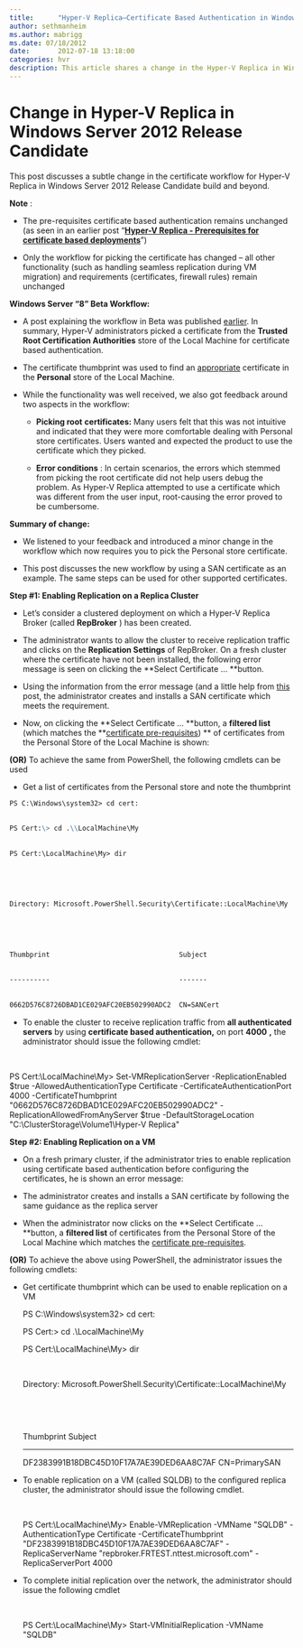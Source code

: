 ```yaml
---
title:      "Hyper-V Replica–Certificate Based Authentication in Windows Server 2012"
author: sethmanheim
ms.author: mabrigg
ms.date: 07/18/2012
date:       2012-07-18 13:18:00
categories: hvr
description: This article shares a change in the Hyper-V Replica in Windows Server 2012 Release Candidate build and beyond.
---
```

# Change in Hyper-V Replica in Windows Server 2012 Release Candidate

This post discusses a subtle change in the certificate workflow for Hyper-V Replica in Windows Server 2012 Release Candidate build and beyond.

**Note** :

  * The pre-requisites certificate based authentication remains unchanged (as seen in an earlier post “[**Hyper-V Replica - Prerequisites for certificate based deployments**](/virtualization/community/team-blog/2012/20120313-hyper-v-replica-prerequisites-for-certificate-based-deployments)”)

  * Only the workflow for picking the certificate has changed – all other functionality (such as handling seamless replication during VM migration) and requirements (certificates, firewall rules) remain unchanged

**Windows Server “8” Beta Workflow:**

  * A post explaining the workflow in Beta was published [earlier](https://blogs.technet.com/b/virtualization/archive/2012/04/23/certificate-based-authentication-and-powershell.aspx). In summary, Hyper-V administrators picked a certificate from the **Trusted Root Certification Authorities** store of the Local Machine for certificate based authentication.

  * The certificate thumbprint was used to find an [appropriate](https://blogs.technet.com/b/virtualization/archive/2012/03/13/hyper-v-replica-certificate-requirements.aspx) certificate in the **Personal** store of the Local Machine.

  * While the functionality was well received, we also got feedback around two aspects in the workflow:
    * **Picking root** **certificates:** Many users felt that this was not intuitive and indicated that they were more comfortable dealing with Personal store certificates. Users wanted and expected the product to use the certificate which they picked.

    * **Error conditions** : In certain scenarios, the errors which stemmed from picking the root certificate did not help users debug the problem. As Hyper-V Replica attempted to use a certificate which was different from the user input, root-causing the error proved to be cumbersome.


**Summary of change:**

  * We listened to your feedback and introduced a minor change in the workflow which now requires you to pick the Personal store certificate.

  * This post discusses the new workflow by using a SAN certificate as an example. The same steps can be used for other supported certificates.


**Step #1: Enabling Replication on a Replica Cluster**

  * Let’s consider a clustered deployment on which a Hyper-V Replica Broker (called **RepBroker** ) has been created.

  * The administrator wants to allow the cluster to receive replication traffic and clicks on the **Replication Settings** of RepBroker. On a fresh cluster where the certificate have not been installed, the following error message is seen on clicking the **Select Certificate … **button.


  * Using the information from the error message (and a little help from [this](https://blogs.technet.com/b/virtualization/archive/2012/07/10/requesting-hyper-v-replica-certificates-from-an-enterprise-ca.aspx) post, the administrator creates and installs a SAN certificate which meets the requirement.

  * Now, on clicking the **Select Certificate … **button, a **filtered list** (which matches the **[certificate pre-requisites](https://blogs.technet.com/b/virtualization/archive/2012/03/13/hyper-v-replica-certificate-requirements.aspx)) ** of certificates from the Personal Store of the Local Machine is shown:


**(OR)** To achieve the same from PowerShell, the following cmdlets can be used

  * Get a list of certificates from the Personal store and note the thumbprint



```markdown
PS C:\Windows\system32> cd cert:
    
    
PS Cert:\> cd .\\LocalMachine\My
    
    
PS Cert:\LocalMachine\My> dir
    
    
     
    
    
Directory: Microsoft.PowerShell.Security\Certificate::LocalMachine\My
    
    
     
    
    
Thumbprint                                Subject
    
    
----------                                -------
    
    
0662D576C8726DBAD1CE029AFC20EB502990ADC2  CN=SANCert
```
* To enable the cluster to receive replication traffic from **all authenticated servers** by using **certificate based authentication,** on port **4000** **,** the administrator should issue the following cmdlet:



    
    
     
    
    
PS Cert:\LocalMachine\My> Set-VMReplicationServer -ReplicationEnabled $true -AllowedAuthenticationType Certificate -CertificateAuthenticationPort 4000 -CertificateThumbprint "0662D576C8726DBAD1CE029AFC20EB502990ADC2" -ReplicationAllowedFromAnyServer $true -DefaultStorageLocation "C:\ClusterStorage\Volume1\Hyper-V Replica"
 

**Step #2: Enabling Replication on a VM**

  * On a fresh primary cluster, if the administrator tries to enable replication using certificate based authentication before configuring the certificates, he is shown an error message:

  * The administrator creates and installs a SAN certificate by following the same guidance as the replica server



  * When the administrator now clicks on the **Select Certificate … **button, a **filtered list** of certificates from the Personal Store of the Local Machine which matches the [certificate pre-requisites](https://blogs.technet.com/b/virtualization/archive/2012/03/13/hyper-v-replica-certificate-requirements.aspx).



**(OR)** To achieve the above using PowerShell, the administrator issues the following cmdlets:

  * Get certificate thumbprint which can be used to enable replication on a VM


    
    
    PS C:\Windows\system32> cd cert:
    
    
    PS Cert:\> cd .\\LocalMachine\My
    
    
    PS Cert:\LocalMachine\My> dir
    
    
     
    
    
    Directory: Microsoft.PowerShell.Security\Certificate::LocalMachine\My
    
    
     
    
    
     
    
    
    Thumbprint                                Subject
    
    
    ----------                                -------
    
    
    DF2383991B18DBC45D10F17A7AE39DED6AA8C7AF  CN=PrimarySAN

  * To enable replication on a VM (called SQLDB) to the configured replica cluster, the administrator should issue the following cmdlet.


    
    
     
    
    
    PS Cert:\LocalMachine\My> Enable-VMReplication -VMName "SQLDB" -AuthenticationType Certificate -CertificateThumbprint "DF2383991B18DBC45D10F17A7AE39DED6AA8C7AF" -ReplicaServerName "repbroker.FRTEST.nttest.microsoft.com" -ReplicaServerPort 4000

  * To complete initial replication over the network, the administrator should issue the following cmdlet


    
    
     
    
    
    PS Cert:\LocalMachine\My> Start-VMInitialReplication -VMName "SQLDB"
